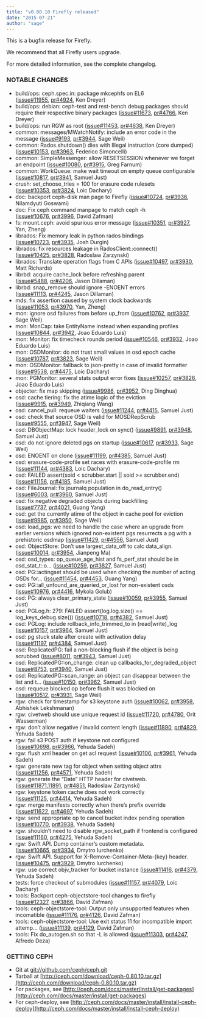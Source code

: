 ```yaml
---
title: "v0.80.10 Firefly released"
date: "2015-07-21"
author: "sage"
---
```


This is a bugfix release for Firefly.

We recommend that all Firefly users upgrade.

For more detailed information, see the complete changelog.

### NOTABLE CHANGES

- build/ops: ceph.spec.in: package mkcephfs on EL6 ([issue#11955](http://tracker.ceph.com/issues/11955), [pr#4924](http://github.com/ceph/ceph/pull/4924), Ken Dreyer)
- build/ops: debian: ceph-test and rest-bench debug packages should require their respective binary packages ([issue#11673](http://tracker.ceph.com/issues/11673), [pr#4766](http://github.com/ceph/ceph/pull/4766), Ken Dreyer)
- build/ops: run RGW as root ([issue#11453](http://tracker.ceph.com/issues/11453), [pr#4638](http://github.com/ceph/ceph/pull/4638), Ken Dreyer)
- common: messages/MWatchNotify: include an error code in the message ([issue#9193](http://tracker.ceph.com/issues/9193), [pr#3944](http://github.com/ceph/ceph/pull/3944), Sage Weil)
- common: Rados.shutdown() dies with Illegal instruction (core dumped) ([issue#10153](http://tracker.ceph.com/issues/10153), [pr#3963](http://github.com/ceph/ceph/pull/3963), Federico Simoncelli)
- common: SimpleMessenger: allow RESETSESSION whenever we forget an endpoint ([issue#10080](http://tracker.ceph.com/issues/10080), [pr#3915](http://github.com/ceph/ceph/pull/3915), Greg Farnum)
- common: WorkQueue: make wait timeout on empty queue configurable ([issue#10817](http://tracker.ceph.com/issues/10817), [pr#3941](http://github.com/ceph/ceph/pull/3941), Samuel Just)
- crush: set\_choose\_tries = 100 for erasure code rulesets ([issue#10353](http://tracker.ceph.com/issues/10353), [pr#3824](http://github.com/ceph/ceph/pull/3824), Loic Dachary)
- doc: backport ceph-disk man page to Firefly ([issue#10724](http://tracker.ceph.com/issues/10724), [pr#3936](http://github.com/ceph/ceph/pull/3936), Nilamdyuti Goswami)
- doc: Fix ceph command manpage to match ceph -h ([issue#10676](http://tracker.ceph.com/issues/10676), [pr#3996](http://github.com/ceph/ceph/pull/3996), David Zafman)
- fs: mount.ceph: avoid spurious error message ([issue#10351](http://tracker.ceph.com/issues/10351), [pr#3927](http://github.com/ceph/ceph/pull/3927), Yan, Zheng)
- librados: Fix memory leak in python rados bindings ([issue#10723](http://tracker.ceph.com/issues/10723), [pr#3935](http://github.com/ceph/ceph/pull/3935), Josh Durgin)
- librados: fix resources leakage in RadosClient::connect() ([issue#10425](http://tracker.ceph.com/issues/10425), [pr#3828](http://github.com/ceph/ceph/pull/3828), Radoslaw Zarzynski)
- librados: Translate operation flags from C APIs ([issue#10497](http://tracker.ceph.com/issues/10497), [pr#3930](http://github.com/ceph/ceph/pull/3930), Matt Richards)
- librbd: acquire cache\_lock before refreshing parent ([issue#5488](http://tracker.ceph.com/issues/5488), [pr#4206](http://github.com/ceph/ceph/pull/4206), Jason Dillaman)
- librbd: snap\_remove should ignore -ENOENT errors ([issue#11113](http://tracker.ceph.com/issues/11113), [pr#4245](http://github.com/ceph/ceph/pull/4245), Jason Dillaman)
- mds: fix assertion caused by system clock backwards ([issue#11053](http://tracker.ceph.com/issues/11053), [pr#3970](http://github.com/ceph/ceph/pull/3970), Yan, Zheng)
- mon: ignore osd failures from before up\_from ([issue#10762](http://tracker.ceph.com/issues/10762), [pr#3937](http://github.com/ceph/ceph/pull/3937), Sage Weil)
- mon: MonCap: take EntityName instead when expanding profiles ([issue#10844](http://tracker.ceph.com/issues/10844), [pr#3942](http://github.com/ceph/ceph/pull/3942), Joao Eduardo Luis)
- mon: Monitor: fix timecheck rounds period ([issue#10546](http://tracker.ceph.com/issues/10546), [pr#3932](http://github.com/ceph/ceph/pull/3932), Joao Eduardo Luis)
- mon: OSDMonitor: do not trust small values in osd epoch cache ([issue#10787](http://tracker.ceph.com/issues/10787), [pr#3823](http://github.com/ceph/ceph/pull/3823), Sage Weil)
- mon: OSDMonitor: fallback to json-pretty in case of invalid formatter ([issue#9538](http://tracker.ceph.com/issues/9538), [pr#4475](http://github.com/ceph/ceph/pull/4475), Loic Dachary)
- mon: PGMonitor: several stats output error fixes ([issue#10257](http://tracker.ceph.com/issues/10257), [pr#3826](http://github.com/ceph/ceph/pull/3826), Joao Eduardo Luis)
- objecter: fix map skipping ([issue#9986](http://tracker.ceph.com/issues/9986), [pr#3952](http://github.com/ceph/ceph/pull/3952), Ding Dinghua)
- osd: cache tiering: fix the atime logic of the eviction ([issue#9915](http://tracker.ceph.com/issues/9915), [pr#3949](http://github.com/ceph/ceph/pull/3949), Zhiqiang Wang)
- osd: cancel\_pull: requeue waiters ([issue#11244](http://tracker.ceph.com/issues/11244), [pr#4415](http://github.com/ceph/ceph/pull/4415), Samuel Just)
- osd: check that source OSD is valid for MOSDRepScrub ([issue#9555](http://tracker.ceph.com/issues/9555), [pr#3947](http://github.com/ceph/ceph/pull/3947), Sage Weil)
- osd: DBObjectMap: lock header\_lock on sync() ([issue#9891](http://tracker.ceph.com/issues/9891), [pr#3948](http://github.com/ceph/ceph/pull/3948), Samuel Just)
- osd: do not ignore deleted pgs on startup ([issue#10617](http://tracker.ceph.com/issues/10617), [pr#3933](http://github.com/ceph/ceph/pull/3933), Sage Weil)
- osd: ENOENT on clone ([issue#11199](http://tracker.ceph.com/issues/11199), [pr#4385](http://github.com/ceph/ceph/pull/4385), Samuel Just)
- osd: erasure-code-profile set races with erasure-code-profile rm ([issue#11144](http://tracker.ceph.com/issues/11144), [pr#4383](http://github.com/ceph/ceph/pull/4383), Loic Dachary)
- osd: FAILED assert(soid < scrubber.start || soid >= scrubber.end) ([issue#11156](http://tracker.ceph.com/issues/11156), [pr#4185](http://github.com/ceph/ceph/pull/4185), Samuel Just)
- osd: FileJournal: fix journalq population in do\_read\_entry() ([issue#6003](http://tracker.ceph.com/issues/6003), [pr#3960](http://github.com/ceph/ceph/pull/3960), Samuel Just)
- osd: fix negative degraded objects during backfilling ([issue#7737](http://tracker.ceph.com/issues/7737), [pr#4021](http://github.com/ceph/ceph/pull/4021), Guang Yang)
- osd: get the currently atime of the object in cache pool for eviction ([issue#9985](http://tracker.ceph.com/issues/9985), [pr#3950](http://github.com/ceph/ceph/pull/3950), Sage Weil)
- osd: load\_pgs: we need to handle the case where an upgrade from earlier versions which ignored non-existent pgs resurrects a pg with a prehistoric osdmap ([issue#11429](http://tracker.ceph.com/issues/11429), [pr#4556](http://github.com/ceph/ceph/pull/4556), Samuel Just)
- osd: ObjectStore: Don’t use largest\_data\_off to calc data\_align. ([issue#10014](http://tracker.ceph.com/issues/10014), [pr#3954](http://github.com/ceph/ceph/pull/3954), Jianpeng Ma)
- osd: osd\_types: op\_queue\_age\_hist and fs\_perf\_stat should be in osd\_stat\_t::o... ([issue#10259](http://tracker.ceph.com/issues/10259), [pr#3827](http://github.com/ceph/ceph/pull/3827), Samuel Just)
- osd: PG::actingset should be used when checking the number of acting OSDs for... ([issue#11454](http://tracker.ceph.com/issues/11454), [pr#4453](http://github.com/ceph/ceph/pull/4453), Guang Yang)
- osd: PG::all\_unfound\_are\_queried\_or\_lost for non-existent osds ([issue#10976](http://tracker.ceph.com/issues/10976), [pr#4416](http://github.com/ceph/ceph/pull/4416), Mykola Golub)
- osd: PG: always clear\_primary\_state ([issue#10059](http://tracker.ceph.com/issues/10059), [pr#3955](http://github.com/ceph/ceph/pull/3955), Samuel Just)
- osd: PGLog.h: 279: FAILED assert(log.log.size() == log\_keys\_debug.size()) ([issue#10718](http://tracker.ceph.com/issues/10718), [pr#4382](http://github.com/ceph/ceph/pull/4382), Samuel Just)
- osd: PGLog: include rollback\_info\_trimmed\_to in (read|write)\_log ([issue#10157](http://tracker.ceph.com/issues/10157), [pr#3964](http://github.com/ceph/ceph/pull/3964), Samuel Just)
- osd: pg stuck stale after create with activation delay ([issue#11197](http://tracker.ceph.com/issues/11197), [pr#4384](http://github.com/ceph/ceph/pull/4384), Samuel Just)
- osd: ReplicatedPG: fail a non-blocking flush if the object is being scrubbed ([issue#8011](http://tracker.ceph.com/issues/8011), [pr#3943](http://github.com/ceph/ceph/pull/3943), Samuel Just)
- osd: ReplicatedPG::on\_change: clean up callbacks\_for\_degraded\_object ([issue#8753](http://tracker.ceph.com/issues/8753), [pr#3940](http://github.com/ceph/ceph/pull/3940), Samuel Just)
- osd: ReplicatedPG::scan\_range: an object can disappear between the list and t... ([issue#10150](http://tracker.ceph.com/issues/10150), [pr#3962](http://github.com/ceph/ceph/pull/3962), Samuel Just)
- osd: requeue blocked op before flush it was blocked on ([issue#10512](http://tracker.ceph.com/issues/10512), [pr#3931](http://github.com/ceph/ceph/pull/3931), Sage Weil)
- rgw: check for timestamp for s3 keystone auth ([issue#10062](http://tracker.ceph.com/issues/10062), [pr#3958](http://github.com/ceph/ceph/pull/3958), Abhishek Lekshmanan)
- rgw: civetweb should use unique request id ([issue#11720](http://tracker.ceph.com/issues/11720), [pr#4780](http://github.com/ceph/ceph/pull/4780), Orit Wasserman)
- rgw: don’t allow negative / invalid content length ([issue#11890](http://tracker.ceph.com/issues/11890), [pr#4829](http://github.com/ceph/ceph/pull/4829), Yehuda Sadeh)
- rgw: fail s3 POST auth if keystone not configured ([issue#10698](http://tracker.ceph.com/issues/10698), [pr#3966](http://github.com/ceph/ceph/pull/3966), Yehuda Sadeh)
- rgw: flush xml header on get acl request ([issue#10106](http://tracker.ceph.com/issues/10106), [pr#3961](http://github.com/ceph/ceph/pull/3961), Yehuda Sadeh)
- rgw: generate new tag for object when setting object attrs ([issue#11256](http://tracker.ceph.com/issues/11256), [pr#4571](http://github.com/ceph/ceph/pull/4571), Yehuda Sadeh)
- rgw: generate the “Date” HTTP header for civetweb. ([issue#11871,11891](http://tracker.ceph.com/issues/11871,11891), [pr#4851](http://github.com/ceph/ceph/pull/4851), Radoslaw Zarzynski)
- rgw: keystone token cache does not work correctly ([issue#11125](http://tracker.ceph.com/issues/11125), [pr#4414](http://github.com/ceph/ceph/pull/4414), Yehuda Sadeh)
- rgw: merge manifests correctly when there’s prefix override ([issue#11622](http://tracker.ceph.com/issues/11622), [pr#4697](http://github.com/ceph/ceph/pull/4697), Yehuda Sadeh)
- rgw: send appropriate op to cancel bucket index pending operation ([issue#10770](http://tracker.ceph.com/issues/10770), [pr#3938](http://github.com/ceph/ceph/pull/3938), Yehuda Sadeh)
- rgw: shouldn’t need to disable rgw\_socket\_path if frontend is configured ([issue#11160](http://tracker.ceph.com/issues/11160), [pr#4275](http://github.com/ceph/ceph/pull/4275), Yehuda Sadeh)
- rgw: Swift API. Dump container’s custom metadata. ([issue#10665](http://tracker.ceph.com/issues/10665), [pr#3934](http://github.com/ceph/ceph/pull/3934), Dmytro Iurchenko)
- rgw: Swift API. Support for X-Remove-Container-Meta-{key} header. ([issue#10475](http://tracker.ceph.com/issues/10475), [pr#3929](http://github.com/ceph/ceph/pull/3929), Dmytro Iurchenko)
- rgw: use correct objv\_tracker for bucket instance ([issue#11416](http://tracker.ceph.com/issues/11416), [pr#4379](http://github.com/ceph/ceph/pull/4379), Yehuda Sadeh)
- tests: force checkout of submodules ([issue#11157](http://tracker.ceph.com/issues/11157), [pr#4079](http://github.com/ceph/ceph/pull/4079), Loic Dachary)
- tools: Backport ceph-objectstore-tool changes to firefly ([issue#12327](http://tracker.ceph.com/issues/12327), [pr#3866](http://github.com/ceph/ceph/pull/3866), David Zafman)
- tools: ceph-objectstore-tool: Output only unsupported features when incomatible ([issue#11176](http://tracker.ceph.com/issues/11176), [pr#4126](http://github.com/ceph/ceph/pull/4126), David Zafman)
- tools: ceph-objectstore-tool: Use exit status 11 for incompatible import attemp... ([issue#11139](http://tracker.ceph.com/issues/11139), [pr#4129](http://github.com/ceph/ceph/pull/4129), David Zafman)
- tools: Fix do\_autogen.sh so that -L is allowed ([issue#11303](http://tracker.ceph.com/issues/11303), [pr#4247](http://github.com/ceph/ceph/pull/4247), Alfredo Deza)

### GETTING CEPH

- Git at [git://github.com/ceph/ceph.git](http://github.com/ceph/ceph)
- Tarball at [http://ceph.com/download/ceph-0.80.10.tar.gz](http://ceph.com/download/ceph-0.80.10.tar.gz)
- For packages, see [http://ceph.com/docs/master/install/get-packages](http://ceph.com/docs/master/install/get-packages)
- For ceph-deploy, see [http://ceph.com/docs/master/install/install-ceph-deploy](http://ceph.com/docs/master/install/install-ceph-deploy)
